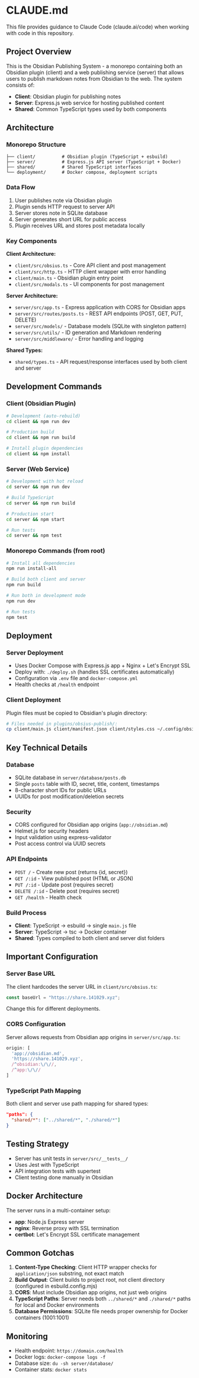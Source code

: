 # CLAUDE.md

This file provides guidance to Claude Code (claude.ai/code) when working with code in this repository.

## Project Overview

This is the Obsidian Publishing System - a monorepo containing both an Obsidian plugin (client) and a web publishing service (server) that allows users to publish markdown notes from Obsidian to the web. The system consists of:

- **Client**: Obsidian plugin for publishing notes
- **Server**: Express.js web service for hosting published content
- **Shared**: Common TypeScript types used by both components

## Architecture

### Monorepo Structure
```
├── client/          # Obsidian plugin (TypeScript + esbuild)
├── server/          # Express.js API server (TypeScript + Docker)
├── shared/          # Shared TypeScript interfaces
└── deployment/      # Docker compose, deployment scripts
```

### Data Flow
1. User publishes note via Obsidian plugin
2. Plugin sends HTTP request to server API
3. Server stores note in SQLite database
4. Server generates short URL for public access
5. Plugin receives URL and stores post metadata locally

### Key Components

**Client Architecture:**
- `client/src/obsius.ts` - Core API client and post management
- `client/src/http.ts` - HTTP client wrapper with error handling
- `client/main.ts` - Obsidian plugin entry point
- `client/src/modals.ts` - UI components for post management

**Server Architecture:**
- `server/src/app.ts` - Express application with CORS for Obsidian apps
- `server/src/routes/posts.ts` - REST API endpoints (POST, GET, PUT, DELETE)
- `server/src/models/` - Database models (SQLite with singleton pattern)
- `server/src/utils/` - ID generation and Markdown rendering
- `server/src/middleware/` - Error handling and logging

**Shared Types:**
- `shared/types.ts` - API request/response interfaces used by both client and server

## Development Commands

### Client (Obsidian Plugin)
```bash
# Development (auto-rebuild)
cd client && npm run dev

# Production build
cd client && npm run build

# Install plugin dependencies
cd client && npm install
```

### Server (Web Service)
```bash
# Development with hot reload
cd server && npm run dev

# Build TypeScript
cd server && npm run build

# Production start
cd server && npm start

# Run tests
cd server && npm test
```

### Monorepo Commands (from root)
```bash
# Install all dependencies
npm run install-all

# Build both client and server
npm run build

# Run both in development mode
npm run dev

# Run tests
npm test
```

## Deployment

### Server Deployment
- Uses Docker Compose with Express.js app + Nginx + Let's Encrypt SSL
- Deploy with: `./deploy.sh` (handles SSL certificates automatically)
- Configuration via `.env` file and `docker-compose.yml`
- Health checks at `/health` endpoint

### Client Deployment
Plugin files must be copied to Obsidian's plugin directory:
```bash
# Files needed in plugins/obsius-publish/:
cp client/main.js client/manifest.json client/styles.css ~/.config/obsidian/plugins/obsius-publish/
```

## Key Technical Details

### Database
- SQLite database in `server/database/posts.db`
- Single `posts` table with ID, secret, title, content, timestamps
- 8-character short IDs for public URLs
- UUIDs for post modification/deletion secrets

### Security
- CORS configured for Obsidian app origins (`app://obsidian.md`)
- Helmet.js for security headers
- Input validation using express-validator
- Post access control via UUID secrets

### API Endpoints
- `POST /` - Create new post (returns {id, secret})
- `GET /:id` - View published post (HTML or JSON)
- `PUT /:id` - Update post (requires secret)
- `DELETE /:id` - Delete post (requires secret)
- `GET /health` - Health check

### Build Process
- **Client**: TypeScript → esbuild → single `main.js` file
- **Server**: TypeScript → tsc → Docker container
- **Shared**: Types compiled to both client and server dist folders

## Important Configuration

### Server Base URL
The client hardcodes the server URL in `client/src/obsius.ts`:
```typescript
const baseUrl = "https://share.141029.xyz";
```
Change this for different deployments.

### CORS Configuration
Server allows requests from Obsidian app origins in `server/src/app.ts`:
```typescript
origin: [
  'app://obsidian.md',
  'https://share.141029.xyz',
  /^obsidian:\/\//,
  /^app:\/\//
]
```

### TypeScript Path Mapping
Both client and server use path mapping for shared types:
```json
"paths": {
  "shared/*": ["../shared/*", "./shared/*"]
}
```

## Testing Strategy

- Server has unit tests in `server/src/__tests__/`
- Uses Jest with TypeScript
- API integration tests with supertest
- Client testing done manually in Obsidian

## Docker Architecture

The server runs in a multi-container setup:
- **app**: Node.js Express server
- **nginx**: Reverse proxy with SSL termination
- **certbot**: Let's Encrypt SSL certificate management

## Common Gotchas

1. **Content-Type Checking**: Client HTTP wrapper checks for `application/json` substring, not exact match
2. **Build Output**: Client builds to project root, not client directory (configured in esbuild.config.mjs)
3. **CORS**: Must include Obsidian app origins, not just web origins
4. **TypeScript Paths**: Server needs both `../shared/*` and `./shared/*` paths for local and Docker environments
5. **Database Permissions**: SQLite file needs proper ownership for Docker containers (1001:1001)

## Monitoring

- Health endpoint: `https://domain.com/health`
- Docker logs: `docker-compose logs -f`
- Database size: `du -sh server/database/`
- Container stats: `docker stats`